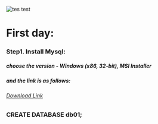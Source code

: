 
![tes test](https://cdn4.iconfinder.com/data/icons/logos-3/181/MySQL-512.png)


# First day:
### Step1.  Install Mysql:
##### choose the version - Windows (x86, 32-bit), MSI Installer
##### and the link is as follows:
###### [Download Link](https://dev.mysql.com/downloads/installer/)

### CREATE DATABASE db01;
